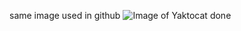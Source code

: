 same image used in github
![Image of Yaktocat](https://octodex.github.com/images/yaktocat.png)
done
